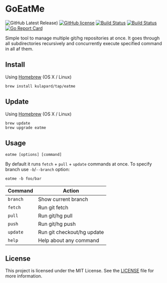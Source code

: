 # GoEatMe

![GitHub Latest Release)](https://img.shields.io/github/v/release/kulapard/go-eatme?logo=github)
[![GitHub license](https://img.shields.io/badge/license-MIT-blue.svg)](https://github.com/kulapard/go-eatme/blob/master/LICENSE)
[![Build Status](https://github.com/kulapard/go-eatme/actions/workflows/release.yml/badge.svg)](https://github.com/kulapard/go-eatme/actions/workflows/release.yml)
[![Build Status](https://github.com/kulapard/go-eatme/actions/workflows/ci.yml/badge.svg)](https://github.com/kulapard/go-eatme/actions/workflows/ci.yml)
[![Go Report Card](https://goreportcard.com/badge/github.com/kulapard/go-eatme)](https://goreportcard.com/report/github.com/kulapard/go-eatme)

Simple tool to manage multiple git/hg repositories at once. It goes through all subdirectories recursively and
concurrently execute specified command in all af them.

## Install ##

Using [Homebrew](http://brew.sh/) (OS X / Linux)

```shell
brew install kulapard/tap/eatme
```

## Update ##

Using [Homebrew](http://brew.sh/) (OS X / Linux)

```shell
brew update
brew upgrade eatme
```

## Usage ##

```shell
eatme [options] [command]
```

By default it runs `fetch` + `pull` + `update` commands at once.
To specify branch use `-b`/`--branch` option:

```shell
eatme -b foo/bar
```

| Command  | Action                     |
|----------|----------------------------|
| `branch` | Show current branch        |
| `fetch`  | Run git fetch              |
| `pull`   | Run git/hg pull            |
| `push`   | Run git/hg push            |
| `update` | Run git checkout/hg update |
| `help`   | Help about any command     |

## License ##

This project is licensed under the MIT License. See the [LICENSE](LICENSE) file for more information.